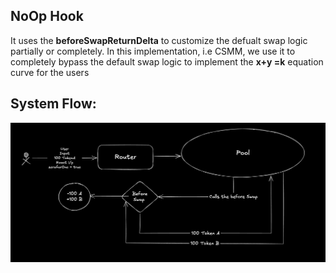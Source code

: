 ## NoOp Hook 

It uses the **beforeSwapReturnDelta** to customize the defualt swap logic partially or completely. In this implementation, i.e CSMM, we use it to completely bypass the default swap logic to implement the **x+y =k** equation curve for the users

## System Flow:

![System Flow Example](System_ExampleFlow.png)
 